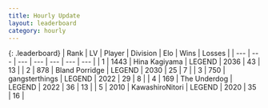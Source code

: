 ```yaml
---
title: Hourly Update
layout: leaderboard
category: hourly
---
```


{: .leaderboard}
| Rank | LV | Player | Division | Elo | Wins | Losses |
| --- | --- | --- | --- | --- | --- | --- |
| <span data-change="0">1</span> | 1443 | <span title="ID: 315148">Hina Kagiyama</span> | LEGEND | <span data-change="0">2036</span> | <span data-change="0">43</span> | <span data-change="0">13</span> |
| <span data-change="1">2</span> | 878 | <span title="ID: 466895">Bland Porridge</span> | LEGEND | <span data-change="0">2030</span> | <span data-change="0">25</span> | <span data-change="0">7</span> |
| <span data-change="1">3</span> | 750 | <span title="ID: 92077">gangsterthings</span> | LEGEND | <span data-change="0">2022</span> | <span data-change="0">29</span> | <span data-change="0">8</span> |
| <span data-change="1">4</span> | 169 | <span title="ID: 514789">The Underdog</span> | LEGEND | <span data-change="0">2022</span> | <span data-change="0">36</span> | <span data-change="0">13</span> |
| <span data-change="1">5</span> | 2010 | <span title="ID: 164871">KawashiroNitori</span> | LEGEND | <span data-change="0">2020</span> | <span data-change="0">35</span> | <span data-change="0">16</span> |